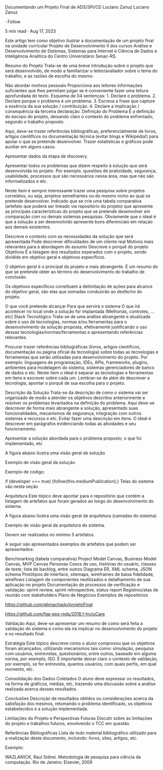 Documentando um Projeto Final de ADS/SPI/CD
Luciano Zanuz
Luciano Zanuz

·
Follow

5 min read
·
Aug 17, 2023


Este artigo tem como objetivo ilustrar a documentação de um projeto final na unidade curricular Projeto de Desenvolvimento II dos cursos Análise e Desenvolvimento de Sistemas, Sistemas para Internet e Ciência de Dados e Inteligência Analítica do Centro Universitário Senac-RS.

Resumo do Projeto
Trata-se de uma breve introdução sobre o projeto que será desenvolvido, de modo a familiarizar o leitor/avaliador sobre o tema do trabalho, e as razões de escolha do mesmo.

Não abordar motivos pessoais
Proporciona aos leitores informações suficientes que lhes permitam julgar se é conveniente fazer uma leitura aprofundada do texto.
Esquema de 04 sentenças: 1. Declare o problema. 2. Declare porque o problema é um problema. 3. Escreva a frase que capture a essência da sua solução / contribuição. 4. Declare a implicação / consequência da terceira declaração.
Definição do Problema
É a definição do escopo do projeto, deixando claro o contexto do problema enfrentado, segundo o trabalho proposto.

Aqui, deve-se trazer referências bibliográficas, preferencialmente de livros, artigos científicos ou documentação técnica (evitar blogs e Wikipédia!) para apoiar o que se pretende desenvolver. Trazer estatísticas e gráficos pode auxiliar em alguns casos.

Apresentar dados da etapa de discovery.

Apresentar todos os problemas que dizem respeito à solução que será desenvolvida no projeto. Por exemplo, questões de praticidade, segurança, usabilidade, processos que são necessários nessa área, mas que não são informatizados e etc.

Neste item é sempre interessante trazer uma pesquisa sobre projetos correlatos, ou seja, projetos semelhantes ou do mesmo nicho ao qual se pretende desenvolver. Indicado que se crie uma tabela comparativa (artefato que poderá ser linkado via repositório do projeto) que apresente as principais características do projeto que se pretende desenvolver em comparação com os demais sistemas pesquisas. Obviamente que o ideal é que a solução a ser desenvolvido apresente bons diferenciais em relação aos demais existentes.

Descreve o contexto com as necessidades da solução que será apresentada
Pode descrever dificuldades de um cliente real
Motivos mais relevantes para a abordagem do assunto
Descreve o porquê do projeto
Objetivos
É a listagem dos resultados esperados com o projeto, sendo dividido em objetivo geral e objetivos específicos.

O objetivo geral é o principal do projeto e mais abrangente. É um resumo do que se pretende obter ao término do desenvolvimento do trabalho de conclusão.

Os objetivos específicos constituem a delimitação de ações para alcance do objetivo geral, são elas que somadas conduzirão ao desfecho do projeto.

O que você pretende alcançar
Para que servirá o sistema
O que irá acontecer no local onde a solução for implantada (Melhorias, controles, …etc)
Stack Tecnológico
Trata-se de uma análise abrangente e atualizada sobre o uso de tecnologias, normas e/ou ferramentas para o desenvolvimento da solução proposta, efetivamente justificando o uso dessas tecnologias/normas/ferramentas e apresentando referências relevantes.

Procurar trazer referências bibliográficas (livros, artigos científicos, documentação ou página oficial da tecnologia) sobre todas as tecnologias e ferramentas que serão utilizadas para desenvolvimento do projeto. Por exemplo: linguagens de programação, IDEs, APIs, frameworks, plugins, ambientes para modelagem do sistema, sistemas gerenciadores de banco de dados e etc. Neste item o ideal é separar as tecnologias e ferramentas em itens e escrever sobre cada um. Lembrar-se de além de descrever a tecnologia, apontar o porquê de sua escolha para o projeto.

Descrição da Solução
Trata-se da descrição de como o sistema vai ser organizado de modo a atender os objetivos descritos anteriormente e resolver os problemas levantados na definição do problema. Aqui deve-se descrever de forma mais abrangente a solução, apresentado suas funcionalidades, mecanismos de segurança, integração com outros sistemas e recursos e etc. Evitar fazer uma descrição em itens. O ideal é descrever em parágrafos evidenciando todas as atividades e seu funcionamento.

Apresentar a solução abordada para o problema proposto, o que foi implementado, etc

A figura abaixo ilustra uma visão geral de solução


Exemplo de visão geral da solução.

Exemplo de código:

if (developer === true) {follow(this.mediumPublication);}
Telas do sistema vão nesta seção

Arquitetura
Este tópico deve apontar para o repositório que contém a listagem de artefatos que foram gerados ao longo do desenvolvimento do sistema.

A figura abaixo ilustra uma visão geral de arquitetura (camadas do sistema)


Exemplo de visão geral da arquitetura do sistema.

Devem ser realizados no mínimo 5 artefatos.

A seguir são apresentados exemplos de artefatos que podem ser apresentados:

Benchmarking (tabela comparativa)
Project Model Canvas, Business Model Canvas, MVP Canvas
Personas
Casos de uso, histórias do usuário, classes de teste; lista de backlog, entre outros
Diagrama ER, XML schema, JSON schema
Protótipos de interface, sitemaps, wireframes de baixa fidelidade, wireflows
Listagem de componentes reutilizados e detalhamento de sua aplicação no projeto
Documentação de processos de verificação e validação: sprint review, sprint retrospective, status report
Registros/atas de reunião com stakeholders
Plano de Negócios
Exemplos de repositórios

https://github.com/gbmachado/projetoFinal

https://github.com/fga-eps-mds/2018.1-IncluCare

Validação
Aqui, deve-se apresentar um resumo de como será feita a validação do sistema e como ela irá implicar no desenvolvimento do projeto e no resultado final.

Estratégia
Este tópico descreve como o aluno comprovou que os objetivos foram alcançados, utilizando mecanismos tais como: simulação, pesquisa com usuários, entrevistas, questionários, entre outros, baseado em alguma norma, por exemplo, ISO. É importante deixar claro o contexto de validação, por exemplo, se for entrevista, quantos usuários, com quais perfis, em qual momento, etc.

Consolidação dos Dados Coletados
O aluno deve expressar os resultados, na forma de gráficos, médias, etc, trazendo uma discussão sobre a análise realizada acerca desses resultados.

Conclusões
Descrição de resultados obtidos ou considerações acerca da satisfação dos mesmos, retomando o problema identificado, os objetivos estabelecidos e a solução implementada.

Limitações do Projeto e Perspectivas Futuras
Discutir sobre as limitações do projeto e trabalhos futuros, envolvendo o TCC em questão.

Referências Bibliográficas
Lista de todo material bibliográfico utilizado para a realização deste documento, incluindo: livros, sites, artigos, etc.

Exemplo:

WAZLAWICK, Raul Sidnei. Metodologia de pesquisa para ciência da computação. Rio de Janeiro: Elsevier, 2009
